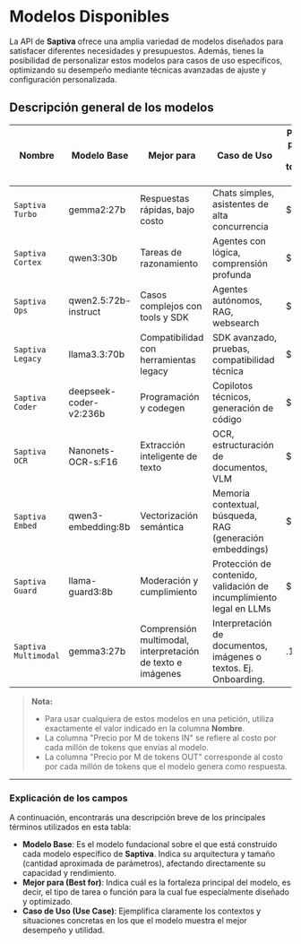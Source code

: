 # Modelos Disponibles

La API de **Saptiva** ofrece una amplia variedad de modelos diseñados para satisfacer diferentes necesidades y presupuestos. Además, tienes la posibilidad de personalizar estos modelos para casos de uso específicos, optimizando su desempeño mediante técnicas avanzadas de ajuste y configuración personalizada.

## Descripción general de los modelos

| Nombre               | Modelo Base            | Mejor para                                                 | Caso de Uso                                                         | Precio por M de tokens IN | Precio por M de tokens OUT |
| -------------------- | ---------------------- | ---------------------------------------------------------- | ------------------------------------------------------------------- | ------------------------- | -------------------------- |
| `Saptiva Turbo`      | gemma2:27b             | Respuestas rápidas, bajo costo                             | Chats simples, asistentes de alta concurrencia                      | $0.20                     | $0.40                      |
| `Saptiva Cortex`     | qwen3:30b              | Tareas de razonamiento                                     | Agentes con lógica, comprensión profunda                            | $0.15                     | $0.50                      |
| `Saptiva Ops`        | qwen2.5:72b-instruct   | Casos complejos con tools y SDK                            | Agentes autónomos, RAG, websearch                                   | $0.25                     | $0.60                      |
| `Saptiva Legacy`     | llama3.3:70b           | Compatibilidad con herramientas legacy                     | SDK avanzado, pruebas, compatibilidad técnica                       | $0.30                     | $0.60                      |
| `Saptiva Coder`      | deepseek-coder-v2:236b | Programación y codegen                                     | Copilotos técnicos, generación de código                            | $0.18                     | $0.35                      |
| `Saptiva OCR`        | Nanonets-OCR-s:F16     | Extracción inteligente de texto                            | OCR, estructuración de documentos, VLM                              | $0.15                     | $0.5                       |
| `Saptiva Embed`      | qwen3-embedding:8b     | Vectorización semántica                                    | Memoria contextual, búsqueda, RAG (generación embeddings)           | $0.01                     | -                          |
| `Saptiva Guard`      | llama-guard3:8b        | Moderación y cumplimiento                                  | Protección de contenido, validación de incumplimiento legal en LLMs | $0.10                     | $0.15                      |
| `Saptiva Multimodal` | gemma3:27b             | Comprensión multimodal, interpretación de texto e imágenes | Interpretación de documentos, imágenes o textos. Ej. Onboarding.    | .15                       | .3                         |

> **Nota:**
>
> * Para usar cualquiera de estos modelos en una petición, utiliza exactamente el valor indicado en la columna **Nombre**.
> * La columna "Precio por M de tokens IN" se refiere al costo por cada millón de tokens que envías al modelo.
> * La columna "Precio por M de tokens OUT" corresponde al costo por cada millón de tokens que el modelo genera como respuesta.

***

### Explicación de los campos

A continuación, encontrarás una descripción breve de los principales términos utilizados en esta tabla:

* **Modelo Base**: Es el modelo fundacional sobre el que está construido cada modelo específico de **Saptiva**. Indica su arquitectura y tamaño (cantidad aproximada de parámetros), afectando directamente su capacidad y rendimiento.
* **Mejor para (Best for)**: Indica cuál es la fortaleza principal del modelo, es decir, el tipo de tarea o función para la cual fue especialmente diseñado y optimizado.
* **Caso de Uso (Use Case)**: Ejemplifica claramente los contextos y situaciones concretas en los que el modelo muestra el mejor desempeño y utilidad.

